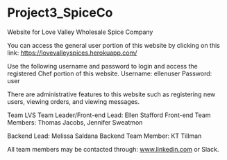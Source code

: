 # Project3_SpiceCo

Website for Love Valley Wholesale Spice Company

You can access the general user portion of this website by clicking on this link:
https://lovevalleyspices.herokuapp.com/

Use the following username and password to login and access the registered Chef portion of this website.
Username: ellenuser
Password: user

There are administrative features to this website such as registering new users, viewing orders, and viewing messages.

Team LVS
Team Leader/Front-end Lead: Ellen Stafford
Front-end Team Members: Thomas Jacobs, Jennifer Sweatmon

Backend Lead: Melissa Saldana
Backend Team Member: KT Tillman

All team members may be contacted through:
www.linkedin.com or Slack.

